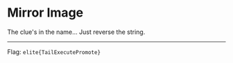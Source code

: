 # Mirror Image

The clue's in the name... Just reverse the string.

---
Flag: `elite{TailExecutePromote}`
